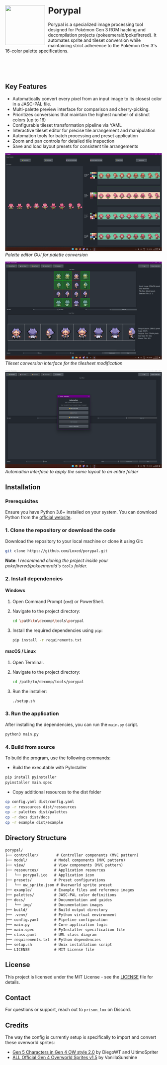 # <span style="float: left; margin-right: 10px;"><img src="ressources/porypal.ico" width="128" height="128"></span> Porypal


Porypal is a specialized image processing tool designed for Pokémon Gen 3 ROM hacking and decompilation projects (pokeemerald/pokefirered). It automates sprite and tileset conversion while maintaining strict adherence to the Pokémon Gen 3's 16-color palette specifications.

<br>
<br>
<br>

## Key Features

  - Automatically convert every pixel from an input image to its closest color in a JASC-PAL file.
  - Multi-palette preview interface for comparison and cherry-picking.
  - Prioritizes conversions that maintain the highest number of distinct colors (up to 16)
  - Configurable tileset transformation pipeline via YAML
  - Interactive tileset editor for precise tile arrangement and manipulation
  - Automation tools for batch processing and preset application
  - Zoom and pan controls for detailed tile inspection
  - Save and load layout presets for consistent tile arrangements

![Porypal UI](docs/img/main_ui.png)
*Palette editor GUI for palette conversion*

![Tileset UI](docs/img/tileset_editor_ui.png)
*Tileset conversion interface for the tilesheet modification*

![Automation UI](docs/img/automation_ui.png)
*Automation interface to apply the same layout to an entire folder*


## Installation

### Prerequisites
Ensure you have Python 3.6+ installed on your system. You can download Python from the [official website](https://www.python.org/downloads/).

### 1. Clone the repository or download the code
Download the repository to your local machine or clone it using Git:


```bash
git clone https://github.com/Loxed/porypal.git
```
**Note**: _I recommend cloning the project inside your pokefirered/pokeemerald's `tools` folder._

### 2. Install dependencies

#### Windows
1. Open Command Prompt (`cmd`) or PowerShell.
2. Navigate to the project directory:

   ```bash
   cd \path\to\decomp\tools\porypal
   ```

3. Install the required dependencies using `pip`:

   ```bash
   pip install -r requirements.txt
   ```

#### macOS / Linux
1. Open Terminal.
2. Navigate to the project directory:

   ```bash
   cd /path/to/decomp/tools/porypal
   ```

3. Run the installer:
    ```bash
    ./setup.sh
    ```

### 3. Run the application

After installing the dependencies, you can run the `main.py` script.

   ```bash
   python3 main.py
   ```

### 4. Build from source

To build the program, use the following commands:


-  Build the executable with PyInstaller
```bash
pip install pyinstaller
pyinstaller main.spec
```

- Copy additional resources to the dist folder
```bash
cp config.yaml dist/config.yaml
cp -r ressources dist/ressources
cp -r palettes dist/palettes
cp -r docs dist/docs
cp -r example dist/example
```

## Directory Structure
```
porypal/
├── controller/        # Controller components (MVC pattern)
├── model/            # Model components (MVC pattern)
├── view/             # View components (MVC pattern)
├── ressources/       # Application resources
│   └── porypal.ico   # Application icon
├── presets/          # Preset configurations
│   └── ow_sprite.json # Overworld sprite preset
├── example/          # Example files and reference images
├── palettes/         # JASC-PAL color definitions
├── docs/             # Documentation and guides
│   └── img/          # Documentation images
├── build/            # Build output directory
├── .venv/            # Python virtual environment
├── config.yaml       # Pipeline configuration
├── main.py           # Core application logic
├── main.spec         # PyInstaller specification file
├── class.puml        # UML class diagram
├── requirements.txt  # Python dependencies
├── setup.sh          # Unix installation script
└── LICENSE           # MIT License file
```

## License
This project is licensed under the MIT License - see the [LICENSE](LICENSE) file for details.

## Contact
For questions or support, reach out to `prison_lox` on Discord.

## Credits

The way the config is currently setup is specifically to import and convert these overworld sprites:

- [Gen 5 Characters in Gen 4 OW style 2.0](https://web.archive.org/web/20231001155146/https://reliccastle.com/resources/370/) by DiegoWT and UltimoSpriter
- [ALL Official Gen 4 Overworld Sprites v1.5](https://eeveeexpo.com/resources/404/) by VanillaSunshine
